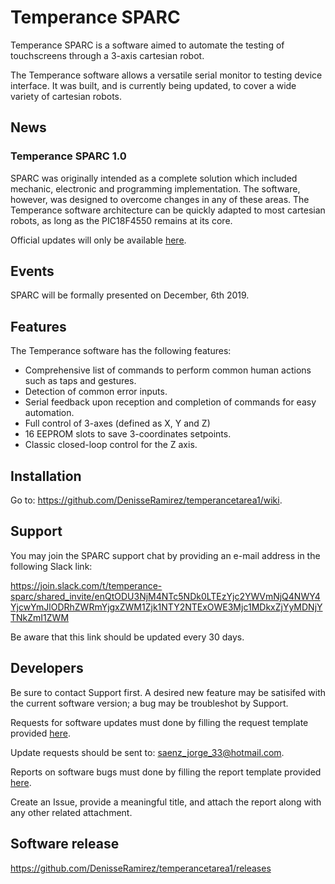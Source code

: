 # Temperance SPARC 
Temperance SPARC is a software aimed to automate the testing of touchscreens through a 3-axis cartesian robot.

The Temperance software allows a versatile serial monitor to testing device interface. It was built, and is currently being updated, to cover a wide variety of cartesian robots.
## News
### Temperance SPARC 1.0
SPARC was originally intended as a complete solution which included mechanic, electronic and programming implementation. The software, however, was designed to overcome changes in any of these areas. The Temperance software architecture can be quickly adapted to most cartesian robots, as long as the PIC18F4550 remains at its core. 

Official updates will only be available [here](https://github.com/DenisseRamirez/temperancetarea1).
## Events
SPARC will be formally presented on December, 6th 2019.
## Features
The Temperance software has the following features:
- Comprehensive list of commands to perform common human actions such as taps and gestures. 
- Detection of common error inputs.
- Serial feedback upon reception and completion of commands for easy automation.
- Full control of 3-axes (defined as X, Y and Z)
- 16 EEPROM slots to save 3-coordinates setpoints.
- Classic closed-loop control for the Z axis.
## Installation
Go to: https://github.com/DenisseRamirez/temperancetarea1/wiki.
## Support
You may join the SPARC support chat by providing an e-mail address in the following Slack link:

https://join.slack.com/t/temperance-sparc/shared_invite/enQtODU3NjM4NTc5NDk0LTEzYjc2YWVmNjQ4NWY4YjcwYmJlODRhZWRmYjgxZWM1Zjk1NTY2NTExOWE3Mjc1MDkxZjYyMDNjYTNkZmI1ZWM

Be aware that this link should be updated every 30 days.
## Developers
Be sure to contact Support first. A desired new feature may be satisifed with the current software version; a bug may be troubleshot by Support. 

Requests for software updates must done by filling the request template provided [here]().

Update requests should be sent to: saenz_jorge_33@hotmail.com.

Reports on software bugs must done by filling the report template provided [here]().

Create an Issue, provide a meaningful title, and attach the report along with any other related attachment. 
## Software release 
https://github.com/DenisseRamirez/temperancetarea1/releases
